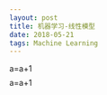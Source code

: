 ```yaml
---
layout: post
title: 机器学习-线性模型
date: 2018-05-21
tags: Machine Learning   
---
```

$$$$a=a+1$$$$
$$$$a=a+1$$$$
